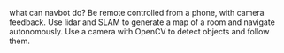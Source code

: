 what can navbot do?
Be remote controlled from a phone, with camera feedback.
Use lidar and SLAM to generate a map of a room and navigate autonomously.
Use a camera with OpenCV to detect objects and follow them.
